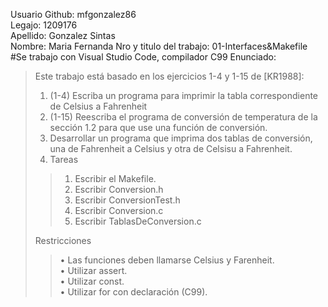 
Usuario Github: mfgonzalez86  
Legajo: 1209176  
Apellido: Gonzalez Sintas  
Nombre:  Maria Fernanda
Nro y titulo del trabajo: 01-Interfaces&Makefile  
#Se trabajo con Visual Studio Code, compilador C99
Enunciado:   
>Este trabajo está basado en los ejercicios 1-4 y 1-15 de [KR1988]:  
>1. (1-4) Escriba un programa para imprimir la tabla correspondiente de Celsius a Fahrenheit  
>2. (1-15) Reescriba el programa de conversión de temperatura de la sección 1.2 para que use una función de conversión.  
>3. Desarrollar un programa que imprima dos tablas de conversión, una de Fahrenheit a Celsius y otra de Celsisu a Fahrenheit.  
>4. Tareas
>>1. Escribir el Makefile.
>>2. Escribir Conversion.h
>>3. Escribir ConversionTest.h
>>4. Escribir Conversion.c
>>5. Escribir TablasDeConversion.c   
>>
> Restricciones  
>>• Las funciones deben llamarse Celsius y Farenheit.  
>>• Utilizar assert.  
>>• Utilizar const.  
>>• Utilizar for con declaración (C99).  
